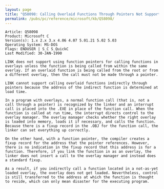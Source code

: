 ```yaml
---
layout: page
title: "Q58098: Calling Overlaid Functions Through Pointers Not Supported"
permalink: /pubs/pc/reference/microsoft/kb/Q58098/
---
```


	Article: Q58098
	Product: Microsoft C
	Version(s): 1.x 2.x 3.x 4.06 4.07 5.01.21 5.02 5.03
	Operating System: MS-DOS
	Flags: ENDUSER | S_C S_QuickC
	Last Modified: 30-JAN-1990
	
	LINK does not support using function pointers for calling functions in
	overlays unless the function is being called from within the same
	overlay. If an overlaid function is being called from the root or from
	a different overlay, then the call must not be made through a pointer.
	
	LINK cannot support calling overlaid functions indirectly through
	pointers because the address of the indirect function is determined at
	load time.
	
	In a program with overlays, a normal function call (that is, not a
	call through a pointer) is recognized by the linker and an interrupt
	call is placed into the .EXE in place of the function call. When the
	function is called at run time, the interrupt directs control to the
	overlay manager. The overlay manager checks whether the right overlay
	is loaded into memory, loads it if necessary, and calls the function.
	Because there is a fixup record in the .OBJ for the function call, the
	linker can set everything up correctly.
	
	On the other hand, with a function pointer, the compiler creates a
	fixup record for the address that the pointer references. However,
	there is no indication in the fixup record that this address is for a
	function. Therefore, if you link the function in as an overlay, the
	linker does not insert a call to the overlay manager and instead does
	a standard fixup.
	
	As a result, if you indirectly call a function located in a not-as-yet
	loaded overlay, the overlay does not get loaded. Nevertheless, control
	is still transferred to the address at which the function is thought
	to reside, which can only mean disaster for the executing program.
